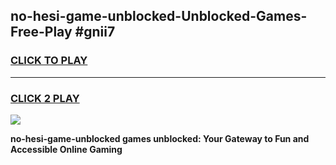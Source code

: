 
## no-hesi-game-unblocked-Unblocked-Games-Free-Play #gnii7
<h3>
<a href="https://us.freeplayer.one?title=no-hesi-game-unblocked&ref=9M">CLICK TO PLAY</a></h3>
<hr>

<h3>
<a href="https://us.freeplayer.one?title=no-hesi-game-unblocked&ref=9M">CLICK 2 PLAY</a>
  
</h3>

<a href="https://us.freeplayer.one?title=no-hesi-game-unblocked&ref=9M"><img src="https://clearcache.store/games.png"></a>


**no-hesi-game-unblocked games unblocked: Your Gateway to Fun and Accessible Online Gaming**
